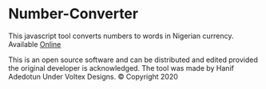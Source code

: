# Number-Converter
This javascript tool converts numbers to words in Nigerian currency. Available [Online](https://hanif-adedotun.github.io/Number-Converter/)

This is an open source software and can be distributed and edited provided the original developer is acknowledged. The tool was made by Hanif Adedotun Under Voltex Designs. © Copyright 2020
